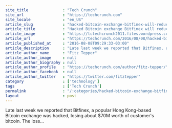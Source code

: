 ```yaml
---
site_title               : "Tech Crunch"
site_url                 : "https://techcrunch.com"
site_locale              : "en_US"
article_slug             : "hacked-bitcoin-exchange-bitfinex-will-reduce-balances-by-36-to-distribute-losses-amongst-all-users"
article_title            : "Hacked Bitcoin exchange Bitfinex will reduce balances by 36% to distribute losses amongst all users"
article_image            : "https://tctechcrunch2011.files.wordpress.com/2015/01/bitcoin.jpg?w=764&h=400&crop=1"
article_url              : "https://techcrunch.com/2016/08/08/hacked-bitcoin-exchange-bitfinex-will-reduce-balances-by-36-to-distribute-losses-amongst-all-users/"
article_published_at     : "2016-08-08T09:29:33-03:00"
article_description      : "Late last week we reported that Bitfinex, a popular Hong Kong-based Bitcoin exchange was hacked, losing about $70M worth of customer's bitcoin. The loss..."
article_author_name      : "Fitz Tepper"
article_author_image     : null
article_author_biography : null
article_author_profile   : "https://techcrunch.com/author/fitz-tepper/"
article_author_facebook  : null
article_author_twitter   : "https://twitter.com/fitztepper"
category                 : ['technology']
tags                     : ['Tech Crunch']
permalink                : "/:categories/hacked-bitcoin-exchange-bitfinex-will-reduce-balances-by-36-to-distribute-losses-amongst-all-users/"
layout                   : post
---
```


Late last week we reported that Bitfinex, a popular Hong Kong-based Bitcoin exchange was hacked, losing about $70M worth of customer's bitcoin. The loss...
